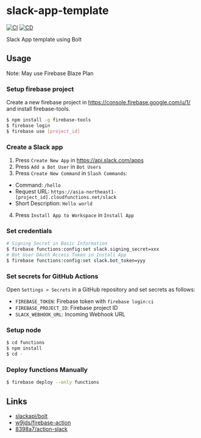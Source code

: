 # slack-app-template

[![CI](https://github.com/daiwahome/slack-app-template/workflows/CI/badge.svg)][actions]
[![CD](https://github.com/daiwahome/slack-app-template/workflows/CD/badge.svg)][actions]

Slack App template using Bolt

## Usage

Note: May use Firebase Blaze Plan

### Setup firebase project

Create a new firebase project in https://console.firebase.google.com/u/1/ and install firebase-tools.

```bash
$ npm install -g firebase-tools
$ firebase login
$ firebase use [project_id]
```

### Create a Slack app

1. Press `Create New App` in https://api.slack.com/apps
2. Press `Add a Bot User` in `Bot Users`
3. Press `Create New Command` in `Slash Commands`:
  - Command: `/hello`
  - Request URL: `https://asia-northeast1-[project_id].cloudfunctions.net/slack`
  - Short Description: `Hello world`
4. Press `Install App to Workspace` in `Install App`

### Set credentials

```bash
# Signing Secret in Basic Information
$ firebase functions:config:set slack.signing_secret=xxx
# Bot User OAuth Access Token in Install App
$ firebase functions:config:set slack.bot_token=yyy
```

### Set secrets for GitHub Actions

Open `Settings > Secrets` in a GitHub repository and set secrets as follows:

- `FIREBASE_TOKEN`: Firebase token with `firebase login:ci`
- `FIREBASE_PROJECT_ID`: Firebase project ID
- `SLACK_WEBHOOK_URL`: Incoming Webhook URL

### Setup node

```bash
$ cd functions
$ npm install
$ cd -
```

### Deploy functions Manually

```bash
$ firebase deploy --only functions
```

## Links

- [slackapi/bolt](https://github.com/slackapi/bolt)
- [w9jds/firebase-action](https://github.com/w9jds/firebase-action)
- [8398a7/action-slack](https://github.com/8398a7/action-slack)

[actions]: https://github.com/daiwahome/slack-app-template/actions
